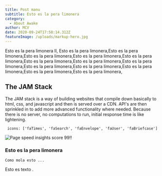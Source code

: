 ```yaml
---
title: Post manu
subtitle: Esto es la pera limonera
category:
  - About Awake
author: MCV
date: 2020-09-24T17:58:14.312Z
featureImage: /uploads/markup-hero.jpg
---
```

Esto es la pera limonera II, Esto es la pera limonera,Esto es la pera limonera,Esto es la pera limonera,Esto es la pera limonera,Esto es la pera limonera,Esto es la pera limonera,Esto es la pera limonera,Esto es la pera limonera,Esto es la pera limonera,Esto es la pera limonera,Esto es la pera limonera,Esto es la pera limonera,Esto es la pera limonera,

## The JAM Stack

The JAM stack is a way of building websites that compile down basically to html, css, and javascript and then is served over a CDN. API's are then sprinkled in to add more advanced functionality where needed. Because there is no server, no computations to run, initial response time is like lightening. 

```
 icons: ['faTimes', 'faSearch', 'faEnvelope', 'faUser', 'faBriefcase']
```

![Page speed insights score 99!!](/uploads/page-speed-insights.jpg "Titulo2")

### Esto es la pera limonera

```
Como mola esto ...
```

Esto es texto .
